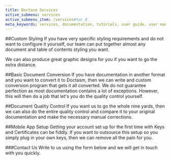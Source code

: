 ```yaml
---
title: Doctasm Services
active_submenu: services
active_submenu_item: /services#toc_0
meta_keywords: services, documentation, tutorials, user guide, user manual, help
---
```


##Custom Styling
If you have very specific styling requirements and do not want to configure it yourself, our team can put together almost any document and table of contents styling you want.

We can also produce great graphic designs for you if you want to go the extra distance.

##Basic Document Conversion
If you have documentation in another format and you want to convert it to Doctasm, then we can write and custom conversion program that gets it all converted. We do not guarantee perfection as most documentation contains a lot of exceptions. However, this will then do a job that let's you do the quality control yourself.

##Document Quality Control
If you want us to go the whole nine yards, then we can also do the entire quality control and compare it to your original documentation and make the necessary manual corrections.

##Mobile App Setup
Getting your account set up for the first time with Keys and Certificates can be fiddly. If you want to outsource this setup so you simply plug in your own keys, then we can remove all the pain for you.

###Contact Us
Write to us using the form below and we will get in touch with you quickly.

<script src="http://ac-static.applicationcraft.com/ac/1.20/live/userlive.js" type="text/javascript"></script>
<script type="text/javascript">
  waInitForm("c6bb97f9-e26d-49ee-83dc-043209afb2bc", 650, 400, null, null, null, "http://ac.applicationcraft.com/live.html");
</script>